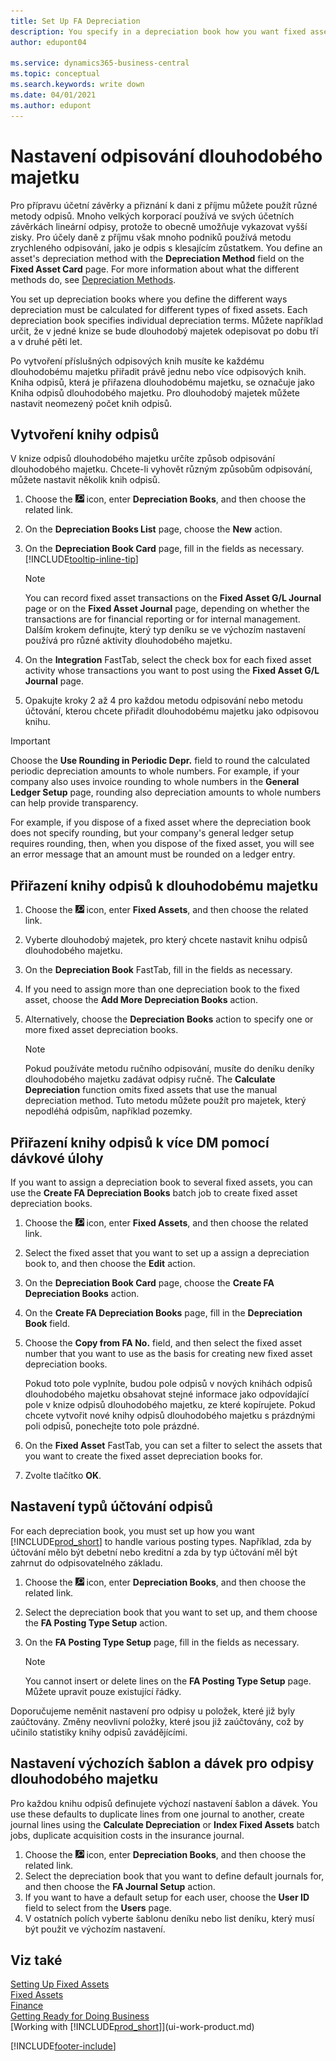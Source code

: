 ```yaml
---
title: Set Up FA Depreciation
description: You specify in a depreciation book how you want fixed assets to be depreciated or written-down.
author: edupont04

ms.service: dynamics365-business-central
ms.topic: conceptual
ms.search.keywords: write down
ms.date: 04/01/2021
ms.author: edupont
---
```


# Nastavení odpisování dlouhodobého majetku

Pro přípravu účetní závěrky a přiznání k dani z příjmu můžete použít různé metody odpisů. Mnoho velkých korporací používá ve svých účetních závěrkách lineární odpisy, protože to obecně umožňuje vykazovat vyšší zisky. Pro účely daně z příjmu však mnoho podniků používá metodu zrychleného odpisování, jako je odpis s klesajícím zůstatkem. You define an asset's depreciation method with the **Depreciation Method** field on the **Fixed Asset Card** page. For more information about what the different methods do, see [Depreciation Methods](fa-depreciation-methods.md).

You set up depreciation books where you define the different ways depreciation must be calculated for different types of fixed assets. Each depreciation book specifies individual depreciation terms. Můžete například určit, že v jedné knize se bude dlouhodobý majetek odepisovat po dobu tří a v druhé pěti let.

Po vytvoření příslušných odpisových knih musíte ke každému dlouhodobému majetku přiřadit právě jednu nebo více odpisových knih. Kniha odpisů, která je přiřazena dlouhodobému majetku, se označuje jako Kniha odpisů dlouhodobého majetku. Pro dlouhodobý majetek můžete nastavit neomezený počet knih odpisů.

## Vytvoření knihy odpisů

V knize odpisů dlouhodobého majetku určíte způsob odpisování dlouhodobého majetku. Chcete-li vyhovět různým způsobům odpisování, můžete nastavit několik knih odpisů.

1. Choose the ![Lightbulb that opens the Tell Me feature](media/ui-search/search_small.png "Tell me what you want to do") icon, enter **Depreciation Books**, and then choose the related link.
2. On the **Depreciation Books List** page, choose the **New** action.
3. On the **Depreciation Book Card** page, fill in the fields as necessary. [!INCLUDE[tooltip-inline-tip](includes/tooltip-inline-tip_md.md)]

   > [!NOTE]  
   > You can record fixed asset transactions on the **Fixed Asset G/L Journal** page or on the **Fixed Asset Journal** page, depending on whether the transactions are for financial reporting or for internal management. Dalším krokem definujte, který typ deníku se ve výchozím nastavení používá pro různé aktivity dlouhodobého majetku.
4. On the **Integration** FastTab, select the check box for each fixed asset activity whose transactions you want to post using the **Fixed Asset G/L Journal** page.
5. Opakujte kroky 2 až 4 pro každou metodu odpisování nebo metodu účtování, kterou chcete přiřadit dlouhodobému majetku jako odpisovou knihu.

> [!IMPORTANT]
> Choose the **Use Rounding in Periodic Depr.** field to round the calculated periodic depreciation amounts to whole numbers. For example, if your company also uses invoice rounding to whole numbers in the **General Ledger Setup** page, rounding also depreciation amounts to whole numbers can help provide transparency.

For example, if you dispose of a fixed asset where the depreciation book does not specify rounding, but your company's general ledger setup requires rounding, then, when you dispose of the fixed asset, you will see an error message that an amount must be rounded on a ledger entry.

## Přiřazení knihy odpisů k dlouhodobému majetku
1. Choose the ![Lightbulb that opens the Tell Me feature](media/ui-search/search_small.png "Tell me what you want to do") icon, enter **Fixed Assets**, and then choose the related link.
2. Vyberte dlouhodobý majetek, pro který chcete nastavit knihu odpisů dlouhodobého majetku.
3. On the **Depreciation Book** FastTab, fill in the fields as necessary.
4. If you need to assign more than one depreciation book to the fixed asset, choose the **Add More Depreciation Books** action.
5. Alternatively, choose the **Depreciation Books** action to specify one or more fixed asset depreciation books.

   > [!NOTE]  
   > Pokud používáte metodu ručního odpisování, musíte do deníku deníky dlouhodobého majetku zadávat odpisy ručně. The **Calculate Depreciation** function omits fixed assets that use the manual depreciation method. Tuto metodu můžete použít pro majetek, který nepodléhá odpisům, například pozemky.

## Přiřazení knihy odpisů k více DM pomocí dávkové úlohy
If you want to assign a depreciation book to several fixed assets, you can use the **Create FA Depreciation Books** batch job to create fixed asset depreciation books.

1. Choose the ![Lightbulb that opens the Tell Me feature](media/ui-search/search_small.png "Tell me what you want to do") icon, enter **Fixed Assets**, and then choose the related link.
2. Select the fixed asset that you want to set up a assign a depreciation book to, and then choose the **Edit** action.
3. On the **Depreciation Book Card** page, choose the **Create FA Depreciation Books** action.
4. On the **Create FA Depreciation Books** page, fill in the **Depreciation Book** field.
5. Choose the **Copy from FA No.** field, and then select the fixed asset number that you want to use as the basis for creating new fixed asset depreciation books.

   Pokud toto pole vyplníte, budou pole odpisů v nových knihách odpisů dlouhodobého majetku obsahovat stejné informace jako odpovídající pole v knize odpisů dlouhodobého majetku, ze které kopírujete. Pokud chcete vytvořit nové knihy odpisů dlouhodobého majetku s prázdnými poli odpisů, ponechejte toto pole prázdné.
6. On the **Fixed Asset** FastTab, you can set a filter to select the assets that you want to create the fixed asset depreciation books for.
7. Zvolte tlačítko **OK**.

## Nastavení typů účtování odpisů
For each depreciation book, you must set up how you want [!INCLUDE[prod_short](includes/prod_short.md)] to handle various posting types. Například, zda by účtování mělo být debetní nebo kreditní a zda by typ účtování měl být zahrnut do odpisovatelného základu.

1. Choose the ![Lightbulb that opens the Tell Me feature](media/ui-search/search_small.png "Tell me what you want to do") icon, enter **Depreciation Books**, and then choose the related link.
2. Select the depreciation book that you want to set up, and them choose the **FA Posting Type Setup** action.
3. On the **FA Posting Type Setup** page, fill in the fields as necessary.

   > [!NOTE]  
   > You cannot insert or delete lines on the **FA Posting Type Setup** page. Můžete upravit pouze existující řádky.

Doporučujeme neměnit nastavení pro odpisy u položek, které již byly zaúčtovány. Změny neovlivní položky, které jsou již zaúčtovány, což by učinilo statistiky knihy odpisů zavádějícími.

## Nastavení výchozích šablon a dávek pro odpisy dlouhodobého majetku
Pro každou knihu odpisů definujete výchozí nastavení šablon a dávek. You use these defaults to duplicate lines from one journal to another, create journal lines using the **Calculate Depreciation** or **Index Fixed Assets** batch jobs, duplicate acquisition costs in the insurance journal.

1. Choose the ![Lightbulb that opens the Tell Me feature](media/ui-search/search_small.png "Tell me what you want to do") icon, enter **Depreciation Books**, and then choose the related link.
2. Select the depreciation book that you want to define default journals for, and then choose the **FA Journal Setup** action.
3. If you want to have a default setup for each user, choose the **User ID** field to select from the **Users** page.
4. V ostatních polích vyberte šablonu deníku nebo list deníku, který musí být použit ve výchozím nastavení.

## Viz také
[Setting Up Fixed Assets](fa-setup.md)  
[Fixed Assets](fa-manage.md)  
[Finance](finance.md)  
[Getting Ready for Doing Business](ui-get-ready-business.md)  
[Working with [!INCLUDE[prod_short](includes/prod_short.md)]](ui-work-product.md)


[!INCLUDE[footer-include](includes/footer-banner.md)]